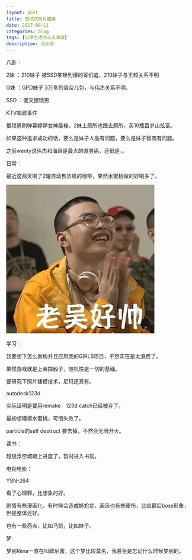 ```yaml
---
layout: post
title: 想试试照片建模
date: 2017-08-11
categories: blog
tags: [记录生活的点点滴滴]
description: 流水账
---
```


八卦：

2妹 ：210妹子 被SSD某矬到爆的哥们追，210妹子与王超关系不明

G妹 ：GPD妹子 3万多的香奈儿包，与伟杰关系不明。

SSD ：傻叉猥琐男

KTV唱歌事件

猥琐男刷弹幕婷婷女神最棒，2妹上厕所也跟去厕所，买10瓶百岁山炫富。

如果这种追求成功的话，要么是妹子人品有问题，要么是妹子智商有问题。

之前wenty说伟杰和海哥是最大的直男癌，还很是。。

日常：

最近这两天喝了2罐自动售货机的咖啡，果然水蜜桃做的好喝多了。

![小白](https://raw.githubusercontent.com/cksmct/MarkdownPhotos/master/%E5%B0%8F%E7%99%BD.JPG)

学习：

我要想下怎么重构并且应用我的GIRLS项目，不然实在是太浪费了。

果然游戏就是上帝掷骰子，随机性是一切的基础。

要研究下照片建模技术，尼玛还真有。

autodesk123d

实际证明是要用remake，123d catch已经被弃了。

最初想建模水蜜桃，可惜失败了。

particle的self destruct 要去掉，不然会无限开火。

读书：

超级浮空城跟上进度了，暂时进入书荒。

电视电影：

YSN-264

看了心理罪，比想象的好。

剧情有些漫画化，有时候会造成尴尬症，画风也有些硬伤，比如最后boss形象，但是整体还好。

也有一些亮点，比如马凯，比如妹子。

梦:

梦到Riina一直在叫欧尼酱，这个梦比较莫名，我甚至是忘记什么时候梦到的。





